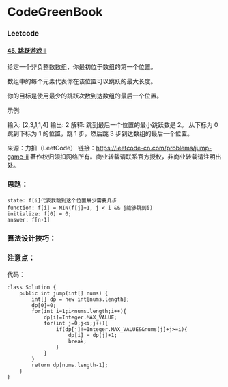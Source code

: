 # CodeGreenBook

### Leetcode

#### [45. 跳跃游戏 II](https://leetcode-cn.com/problems/jump-game-ii/)

给定一个非负整数数组，你最初位于数组的第一个位置。

数组中的每个元素代表你在该位置可以跳跃的最大长度。

你的目标是使用最少的跳跃次数到达数组的最后一个位置。

示例:

输入: [2,3,1,1,4]
输出: 2
解释: 跳到最后一个位置的最小跳跃数是 2。
     从下标为 0 跳到下标为 1 的位置，跳 1 步，然后跳 3 步到达数组的最后一个位置。

来源：力扣（LeetCode）
链接：https://leetcode-cn.com/problems/jump-game-ii
著作权归领扣网络所有。商业转载请联系官方授权，非商业转载请注明出处。

### 思路：

```
state: f[i]代表我跳到这个位置最少需要几步
function: f[i] = MIN(f[j]+1, j < i && j能够跳到i)
initialize: f[0] = 0;
answer: f[n-1]
```

### 算法设计技巧：



### 注意点：



代码：

```
class Solution {
    public int jump(int[] nums) {
        int[] dp = new int[nums.length];
        dp[0]=0;
        for(int i=1;i<nums.length;i++){
            dp[i]=Integer.MAX_VALUE;
            for(int j=0;j<i;j++){
                if(dp[j]!=Integer.MAX_VALUE&&nums[j]+j>=i){
                    dp[i] = dp[j]+1;
                    break;
                }
            }
        }
        return dp[nums.length-1];
    }
}

```







